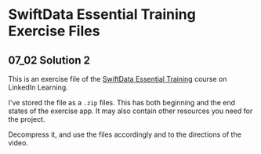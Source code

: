 # SwiftData Essential Training Exercise Files
## 07_02 Solution 2
This is an exercise file of the [SwiftData Essential Training]() course on LinkedIn Learning. 

I've stored the file as a `.zip` files. This has both beginning and the end states of the exercise app. It may also contain other resources you need for the project. 

Decompress it, and use the files accordingly and to the directions of the video. 
